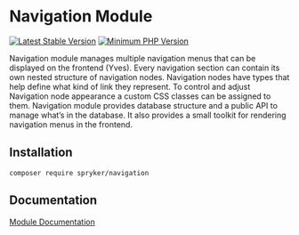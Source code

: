 # Navigation Module
[![Latest Stable Version](https://poser.pugx.org/spryker/navigation/v/stable.svg)](https://packagist.org/packages/spryker/navigation)
[![Minimum PHP Version](https://img.shields.io/badge/php-%3E%3D%207.4-8892BF.svg)](https://php.net/)

Navigation module manages multiple navigation menus that can be displayed on the frontend (Yves). Every navigation section can contain its own nested structure of navigation nodes. Navigation nodes have types that help define what kind of link they represent. To control and adjust Navigation node appearance a custom CSS classes can be assigned to them. Navigation module provides database structure and a public API to manage what’s in the database. It also provides a small toolkit for rendering navigation menus in the frontend.

## Installation

```
composer require spryker/navigation
```

## Documentation

[Module Documentation](https://academy.spryker.com/developing_with_spryker/module_guide/yves_components/navigation/navigation.html)

